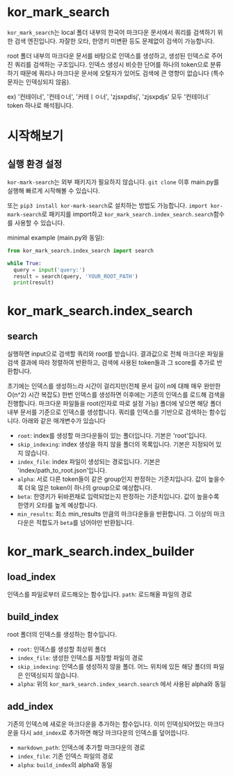 # kor_mark_search
`kor_mark_search`는 local 폴더 내부의 한국어 마크다운 문서에서 쿼리를 검색하기 위한 검색 엔진입니다.
자잘한 오타, 한영키 미변환 등도 문제없이 검색이 가능합니다.

root 폴더 내부의 마크다운 문서를 바탕으로 인덱스를 생성하고, 생성된 인덱스로 주어진 쿼리를 검색하는 구조입니다. 인덱스 생성시 비슷한 단어를 하나의 token으로 분류하기 때문에 쿼리나 마크다운 문서에 오탈자가 있어도 검색에 큰 영향이 없습니다 (특수문자는 인덱싱되지 않음).

ex) '컨테이너', '컨테ㅇ너', '커테ㅣㅇ너', 'zjsxpdlsj', 'zjsxpdjs' 모두 '컨테이너` token 하나로 해석됩니다.

# 시작해보기
## 실행 환경 설정
`kor-mark-search`는 외부 패키지가 필요하지 않습니다. `git clone` 이후 main.py를 실행해 빠르게 시작해볼 수 있습니다.

또는 `pip3 install kor-mark-search`로 설치하는 방법도 가능합니다. `import kor-mark-search`로 패키지를 import하고 `kor_mark_search.index_search.search`함수를 사용할 수 있습니다.

minimal example (main.py와 동일):
```python
from kor_mark_search.index_search import search

while True:
  query = input('query:')
  result = search(query, 'YOUR_ROOT_PATH')
  print(result)
```

# kor_mark_search.index_search
## search
실행하면 input으로 검색할 쿼리와 root를 받습니다.
결과값으로 전체 마크다운 파일을 검색 결과에 따라 정렬하여 반환하고, 검색에 사용된 token들과 그 score를 추가로 반환합니다.

초기에는 인덱스를 생성하느라 시간이 걸리지만(전체 문서 길이 n에 대해 매우 완만한 O(n^2) 시간 복잡도) 한번 인덱스를 생성하면 이후에는 기존의 인덱스를 로드해 검색을 진행합니다.
마크다운 파일들을 root(인자로 따로 설정 가능) 폴더에 넣으면 해당 폴더 내부 문서를 기준으로 인덱스를 생성합니다.
쿼리를 인덱스를 기반으로 검색하는 함수입니다. 아래와 같은 매개변수가 있습니다
- `root`: index를 생성할 마크다운들이 있는 폴더입니다. 기본은 'root'입니다.
- `skip_indexing`: index 생성을 하지 않을 폴더의 목록입니다. 기본은 지정되어 있지 않습니다.
- `index_file`: index 파일이 생성되는 경로입니다. 기본은 'index/path_to_root.json'입니다.
- `alpha`: 서로 다른 token들이 같은 group인지 판정하는 기준치입니다. 값이 높을수록 더욱 많은 token이 하나의 group으로 예상합니다.
- `beta`: 한영키가 뒤바뀐채로 입력되었는지 판정하는 기준치입니다. 값이 높을수록 한영키 오타를 높게 예상합니다.
- `min_results`: 최소 min_results 만큼의 마크다운들을 반환합니다. 그 이상의 마크다운은 적합도가 `beta`를 넘어야만 반환됩니다.

# kor_mark_search.index_builder
## load_index
인덱스를 파일로부터 로드해오는 함수입니다.
`path`: 로드해올 파일의 경로

## build_index
root 폴더의 인덱스를 생성하는 함수입니다.
- `root`: 인덱스를 생성할 최상위 폴더
- `index_file`: 생성한 인덱스를 저장할 파일의 경로
- `skip_indexing`: 인덱스를 생성하지 않을 폴더. 어느 위치에 있든 해당 폴더의 파일은 인덱싱되지 않습니다.
- `alpha`: 위의 `kor_mark_search.index_search.search` 에서 사용된 alpha와 동일

## add_index
기존의 인덱스에 새로운 마크다운을 추가하는 함수입니다. 이미 인덱싱되어있는 마크다운을 다시 `add_index`로 추가하면 해당 마크다운의 인덱스를 덮어씁니다.
- `markdown_path`: 인덱스에 추가할 마크다운의 경로
- `index_file`: 기존 인덱스 파일의 경로
- `alpha`: `build_index`의 alpha와 동일